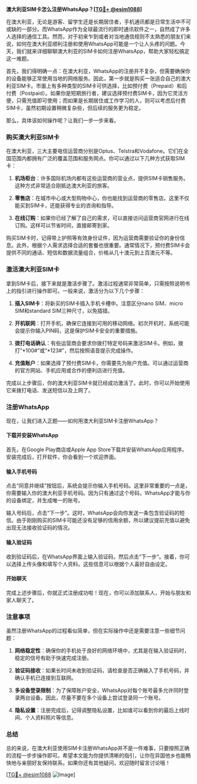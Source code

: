 **澳大利亚SIM卡怎么注册WhatsApp？[[TG💪+ @esim1088](https://t.me/s/esim1088)]**

在澳大利亚，无论是游客、留学生还是长期居住者，手机通讯都是日常生活中不可或缺的一部分。而WhatsApp作为全球最流行的即时通讯软件之一，自然成了许多人选择的通信工具。然而，对于初来乍到或者对当地通信规则不太熟悉的朋友们来说，如何在澳大利亚顺利注册和使用WhatsApp可能是一个让人头疼的问题。今天，我们就来详细聊聊澳大利亚的SIM卡如何注册WhatsApp，帮助大家轻松搞定这一难题。

首先，我们得明确一点：在澳大利亚，WhatsApp的注册并不复杂，但需要确保你的设备能够正常使用当地的网络服务。因此，第一步就是购买一张适合自己的澳大利亚SIM卡。市面上有多种类型的SIM卡可供选择，比如预付费（Prepaid）和后付费（Postpaid）。如果你是短期旅行者，建议选择预付费SIM卡，因为它灵活方便，只需充值即可使用；而如果是长期居住或工作学习的人，则可以考虑后付费SIM卡，虽然初期设置稍微复杂些，但后续的服务更为稳定。

那么，具体该如何操作呢？让我们一步一步来看。

### **购买澳大利亚SIM卡**

在澳大利亚，三大主要电信运营商分别是Optus、Telstra和Vodafone。它们在全国范围内都拥有广泛的覆盖范围和服务网点。你可以通过以下几种方式获取SIM卡：

1. **机场柜台**：许多国际机场内都有这些运营商的营业点，提供SIM卡销售服务。这种方式非常适合刚抵达澳大利亚的旅客。
   
2. **零售店**：在城市中心或大型购物中心，你也能找到运营商的零售店。这里不仅能买到SIM卡，还能获得专业的咨询和指导。

3. **在线订购**：如果你已经了解了自己的需求，可以直接访问运营商官网进行在线订购。这样可以节省时间，直接邮寄到家。

购买SIM卡时，记得带上护照等有效身份证件，因为运营商需要验证你的身份信息。此外，根据个人需求选择合适的套餐也很重要。通常情况下，预付费SIM卡会提供不同的通话、短信和数据流量组合，价格从几十澳元到上百澳元不等。

### **激活澳大利亚SIM卡**

拿到SIM卡后，接下来就是激活步骤了。激活过程通常非常简单，只需按照说明书上的指引进行操作即可。一般来说，激活分为以下几个步骤：

1. **插入SIM卡**：将新买的SIM卡插入手机卡槽中。注意区分nano SIM、micro SIM和standard SIM三种尺寸，以免插错。

2. **开机联网**：打开手机，确保它连接到可用的移动网络。初次开机时，系统可能会提示你输入PIN码，这是保护SIM卡安全的重要措施。

3. **拨打电话确认**：有些运营商会要求你拨打特定号码来激活SIM卡。例如，拨打“*100#”或“*123#”，然后按照语音提示完成操作。

4. **充值账户**：如果选择了预付费SIM卡，你需要先为账户充值。可以通过运营商的官方网站、手机应用或合作的便利店进行充值。

完成以上步骤后，你的澳大利亚SIM卡就已经成功激活了。此时，你可以开始使用它来拨打电话、发送短信以及上网了。

### **注册WhatsApp**

现在，让我们进入正题——如何用澳大利亚SIM卡注册WhatsApp？

#### **下载并安装WhatsApp**

首先，在Google Play商店或Apple App Store下载并安装WhatsApp应用程序。安装完成后，打开软件，你会看到一个欢迎界面。

#### **输入手机号码**

点击“同意并继续”按钮后，系统会提示你输入手机号码。这里非常重要的一点是，你需要输入你的澳大利亚手机号码。因为只有通过这个号码，WhatsApp才能与你的设备绑定，并生成唯一的账号。

输入号码后，点击“下一步”。这时，WhatsApp会向你发送一条包含验证码的短信。由于刚刚购买的SIM卡可能还没有足够的信用余额，所以建议提前充值以避免出现无法接收验证码的情况。

#### **输入验证码**

收到验证码后，在WhatsApp界面上输入验证码，然后点击“下一步”。接着，你可以选择上传头像和填写个人资料。这些信息可以根据个人喜好自由设定。

#### **开始聊天**

完成上述步骤后，你就正式注册成功啦！现在，你可以添加联系人，开始与朋友和家人聊天了。

### **注意事项**

虽然注册WhatsApp的过程看似简单，但在实际操作中还是需要注意一些细节问题：

1. **网络稳定性**：确保你的手机处于良好的网络环境中，尤其是在输入验证码时，稳定的信号有助于快速完成注册。

2. **验证码接收**：如果长时间未收到验证码，请检查是否正确输入了手机号码，并确认手机已连接到互联网。

3. **多设备登录限制**：为了保障账户安全，WhatsApp对每个账号最多允许同时登录两台设备。因此，尽量不要在多个设备上尝试登录同一个账号。

4. **隐私设置**：注册完成后，记得调整隐私设置，比如谁可以看到你的最后上线时间、个人资料照片等信息。

### **总结**

总的来说，在澳大利亚使用SIM卡注册WhatsApp并不是一件难事，只要按照正确的流程一步步操作即可。希望本文能为你提供清晰的指引，让你在异国他乡也能畅快地与亲朋好友保持联系。如果你还有其他疑问，欢迎随时留言讨论哦！

[[TG💪+ @esim1088](https://t.me/s/esim1088) ![Image](https://i.postimg.cc/4NQfJmqS/Snipaste-2025-05-13-00-14-12.png)]